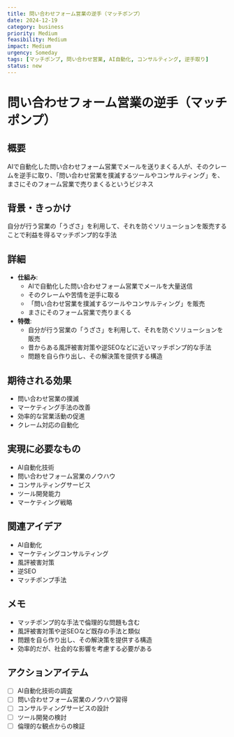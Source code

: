 ```yaml
---
title: 問い合わせフォーム営業の逆手（マッチポンプ）
date: 2024-12-19
category: business
priority: Medium
feasibility: Medium
impact: Medium
urgency: Someday
tags: [マッチポンプ, 問い合わせ営業, AI自動化, コンサルティング, 逆手取り]
status: new
---
```


# 問い合わせフォーム営業の逆手（マッチポンプ）

## 概要
AIで自動化した問い合わせフォーム営業でメールを送りまくる人が、そのクレームを逆手に取り、「問い合わせ営業を撲滅するツールやコンサルティング」を、まさにそのフォーム営業で売りまくるというビジネス

## 背景・きっかけ
自分が行う営業の「うざさ」を利用して、それを防ぐソリューションを販売することで利益を得るマッチポンプ的な手法

## 詳細
- **仕組み**: 
  - AIで自動化した問い合わせフォーム営業でメールを大量送信
  - そのクレームや苦情を逆手に取る
  - 「問い合わせ営業を撲滅するツールやコンサルティング」を販売
  - まさにそのフォーム営業で売りまくる
- **特徴**: 
  - 自分が行う営業の「うざさ」を利用して、それを防ぐソリューションを販売
  - 昔からある風評被害対策や逆SEOなどに近いマッチポンプ的な手法
  - 問題を自ら作り出し、その解決策を提供する構造

## 期待される効果
- 問い合わせ営業の撲滅
- マーケティング手法の改善
- 効率的な営業活動の促進
- クレーム対応の自動化

## 実現に必要なもの
- AI自動化技術
- 問い合わせフォーム営業のノウハウ
- コンサルティングサービス
- ツール開発能力
- マーケティング戦略

## 関連アイデア
- AI自動化
- マーケティングコンサルティング
- 風評被害対策
- 逆SEO
- マッチポンプ手法

## メモ
- マッチポンプ的な手法で倫理的な問題も含む
- 風評被害対策や逆SEOなど既存の手法と類似
- 問題を自ら作り出し、その解決策を提供する構造
- 効率的だが、社会的な影響を考慮する必要がある

## アクションアイテム
- [ ] AI自動化技術の調査
- [ ] 問い合わせフォーム営業のノウハウ習得
- [ ] コンサルティングサービスの設計
- [ ] ツール開発の検討
- [ ] 倫理的な観点からの検証
